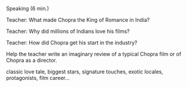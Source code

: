 Speaking (6 min.)

Teacher: What made Chopra the King of Romance in India?

Teacher: Why did millions of Indians love his films?

Teacher: How did Chopra get his start in the industry?

Help the teacher write an imaginary review of a typical Chopra film or of Chopra as a director.

classic love tale, biggest stars, signature touches, exotic locales, protagonists, film career...




